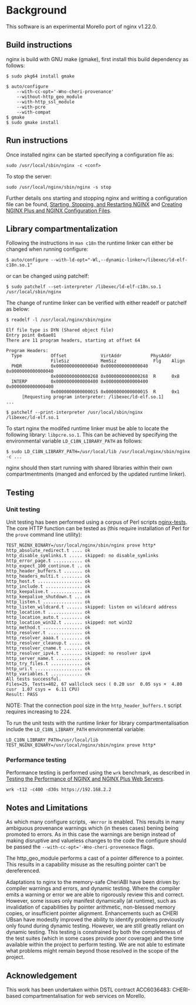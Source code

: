 # Background

This software is an experimental Morello port of nginx v1.22.0.

## Build instructions

nginx is build with GNU make (gmake), first install this build
dependency as follows:

`$ sudo pkg64 install gmake`

```
$ auto/configure
	--with-cc-opt='-Wno-cheri-provenance'
	--without-http_geo_module
	--with-http_ssl_module
	--with-pcre
	--with-compat
$ gmake
$ sudo gmake install
```

## Run instructions

Once installed nginx can be started specifying a configuration file as:
 
`sudo /usr/local/sbin/nginx -c <conf>`

To stop the server:

`sudo /usr/local/nginx/sbin/nginx -s stop`

Further details ons starting and stopping nginx and writting a
configuration file can be found,
[Starting, Stopping, and Restarting NGINX](https://www.nginx.com/resources/wiki/start/topics/tutorials/commandline/) and
[Creating NGINX Plus and NGINX Configuration Files](https://docs.nginx.com/nginx/admin-guide/basic-functionality/managing-configuration-files/).

## Library compartmentalization

Following the instructions in `man c18n` the runtime linker can either be
changed when running configure:

`$ auto/configure --with-ld-opt="-Wl,--dynamic-linker=/libexec/ld-elf-c18n.so.1"` 

or can be changed using patchelf:

```
$ sudo patchelf --set-interpreter /libexec/ld-elf-c18n.so.1  /usr/local/sbin/nginx
```

The change of runtime linker can be verified with either readelf or
patchelf as below:

```
$ readelf -l /usr/local/nginx/sbin/nginx

Elf file type is DYN (Shared object file)
Entry point 0x6ae01
There are 11 program headers, starting at offset 64

Program Headers:
  Type           Offset             VirtAddr           PhysAddr
                 FileSiz            MemSiz              Flg    Align
  PHDR           0x0000000000000040 0x0000000000000040 0x0000000000000040
                 0x0000000000000268 0x0000000000000268  R      0x8
  INTERP         0x0000000000000400 0x0000000000000400 0x0000000000000400
                 0x0000000000000015 0x0000000000000015  R      0x1
      [Requesting program interpreter: /libexec/ld-elf.so.1]
...

$ patchelf --print-interpreter /usr/local/sbin/nginx
/libexec/ld-elf.so.1
```

To start nginx the modifed runtime linker must be able to locate the
following library: `libpcre.so.1`. This can be achieved by specifying the
environmental variable `LD_C18N_LIBRARY_PATH` as follows:

`$ sudo LD_C18N_LIBRARY_PATH=/usr/local/lib /usr/local/nginx/sbin/nginx -c ...`

nginx should then start running with shared libraries within their own
compartmentments (manged and enforced by the updated runtime linker).

## Testing

### Unit testing

Unit testing has been performed using a corpus of Perl scripts
[nginx-tests](http://hg.nginx.org/nginx-tests). The core HTTP function
can be tested as (this require installation of Perl for the `prove`
command line utility):

```
TEST_NGINX_BINARY=/usr/local/nginx/sbin/nginx prove http*
http_absolute_redirect.t .... ok
http_disable_symlinks.t ..... skipped: no disable_symlinks
http_error_page.t ........... ok
http_expect_100_continue.t .. ok
http_header_buffers.t ....... ok
http_headers_multi.t ........ ok
http_host.t ................. ok
http_include.t .............. ok
http_keepalive.t ............ ok
http_keepalive_shutdown.t ... ok
http_listen.t ............... ok
http_listen_wildcard.t ...... skipped: listen on wildcard address
http_location.t ............. ok
http_location_auto.t ........ ok
http_location_win32.t ....... skipped: not win32
http_method.t ............... ok
http_resolver.t ............. ok
http_resolver_aaaa.t ........ ok
http_resolver_cleanup.t ..... ok
http_resolver_cname.t ....... ok
http_resolver_ipv4.t ........ skipped: no resolver ipv4
http_server_name.t .......... ok
http_try_files.t ............ ok
http_uri.t .................. ok
http_variables.t ............ ok
All tests successful.
Files=25, Tests=402, 67 wallclock secs ( 0.20 usr  0.05 sys +  4.80 cusr  1.07 csys =  6.11 CPU)
Result: PASS
```

NOTE: That the connection pool size in the `http_header_buffers.t` script requires 
increasing to 224.

To run the unit tests with the runtime linker for library compartmentalisation
include the `LD_C18N_LIBRARY_PATH` environmental variable:

`LD_C18N_LIBRARY_PATH=/usr/local/lib TEST_NGINX_BINARY=/usr/local/nginx/sbin/nginx prove http*`

### Performance testing

Performance testing is performed using the `wrk` benchmark, as described
in [Testing the Performance of NGINX and NGINX Plus Web Servers](https://www.nginx.com/blog/testing-the-performance-of-nginx-and-nginx-plus-web-servers/).

`wrk -t12 -c400 -d30s https://192.168.2.2`

## Notes and Limitations

As which many configure scripts, `-Werror` is enabled. This results in many
ambiguous provenance warnings which (in theses cases) bening being promoted
to errors. As in this case the warnings are benign instead of making
disruptive and valueless changes to the code the configure should be
passed the `--with-cc-opt='-Wno-cheri-provenenace` flags.

The http_geo_module performs a cast of a pointer difference to a pointer.
This results in a capability misuse as the resulting pointer can't be
dereferenced. 

Adaptations to nginx to the memory-safe CheriABI have been driven by:
compiler warnings and errors, and dynamic testing. Where the compiler
emits a warning or error we are able to rigorously review this and
correct. However, some issues only manifest dynamically (at runtime),
such as invalidation of capabilities by pointer arithmetic,
non-blessed memory copies, or insufficient pointer alignment.
Enhancements such as CHERI UBsan have modestly improved the ability to
identify problems previously only found during dynamic testing. However,
 we are still greatly reliant on dynamic testing. This testing is
constrained by both the completeness of the test suites (which in some
cases provide poor coverage) and the time available within the project
to perform testing. We are not able to estimate what problems might
remain beyond those resolved in the scope of the project.

## Acknowledgement

This work has been undertaken within DSTL contract
ACC6036483: CHERI-based compartmentalisation for web services on Morello.
